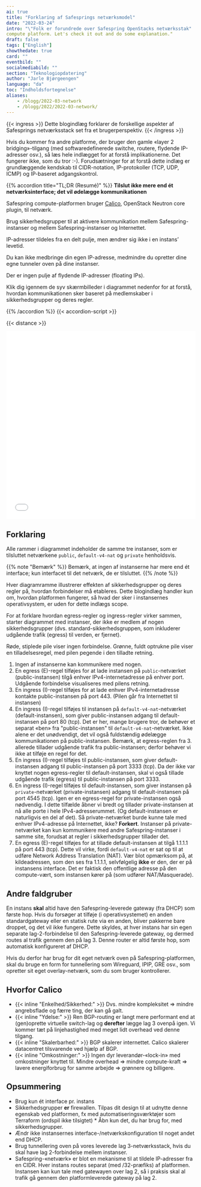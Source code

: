 ```yaml
---
ai: true
title: "Forklaring af Safesprings netværksmodel"
date: "2022-03-24"
intro: "\"Folk er forundrede over Safespring OpenStacks netværksstak"
compute platform. Let's check it out and do some explanation."
draft: false
tags: ["English"]
showthedate: true
card: ""
eventbild: ""
socialmediabild: ""
section: "Teknologiopdatering"
author: "Jarle Bjørgeengen"
language: "da"
toc: "Indholdsfortegnelse"
aliases:
    - /blogg/2022-03-network
    - /blogg/2022/2022-03-network/
---
```

{{< ingress >}}
Dette blogindlæg forklarer de forskellige aspekter af Safesprings netværksstack set fra et brugerperspektiv.
{{< /ingress >}}

Hvis du kommer fra andre platforme, der bruger den gamle «layer 2 bridging»-tilgang (med softwaredefinerede switche, routere, flydende IP-adresser osv.), så læs hele indlægget for at forstå implikationerne. Det fungerer ikke, som du tror :-). Forudsætninger for at forstå dette indlæg er grundlæggende kendskab til CIDR-notation, IP-protokoller (TCP, UDP, ICMP) og IP-baseret adgangskontrol.

{{% accordion title="TL;DR (Resumé)" %}}
**Tilslut ikke mere end ét netværksinterface; det vil ødelægge kommunikationen**

Safespring compute-platformen bruger [Calico][calico], OpenStack Neutron core plugin, til netværk.

Brug sikkerhedsgrupper til at aktivere kommunikation mellem Safespring-instanser og mellem Safespring-instanser og Internettet.

IP-adresser tildeles fra en delt pulje, men ændrer sig ikke i en instans’ levetid.

Du kan ikke medbringe din egen IP-adresse, medmindre du opretter dine egne tunneler oven på dine instanser.

Der er ingen pulje af flydende IP-adresser (floating IPs).

Klik dig igennem de syv skærmbilleder i diagrammet nedenfor for at forstå, hvordan kommunikationen sker baseret på medlemskaber i sikkerhedsgrupper og deres regler.

{{% /accordion %}}
{{< accordion-script >}}

{{< distance >}}

[calico]: https://www.tigera.io/project-calico/

<iframe src="/img/safespring-network.sozi.html"  width="100%" height="500" style="border:0"></iframe>

## Forklaring

Alle rammer i diagrammet indeholder de samme tre instanser, som er tilsluttet netværkene `public`, `default-v4-nat` og `private` henholdsvis.

{{% note "Bemærk" %}}
Bemærk, at ingen af instanserne har mere end ét interface; kun interfacet til det netværk, de er tilsluttet.
{{% /note %}}

Hver diagramramme illustrerer effekten af sikkerhedsgrupper og deres regler på, hvordan forbindelser må etableres. Dette blogindlæg handler kun om, hvordan platformen fungerer, så hvad der sker i instansernes operativsystem, er uden for dette indlægs scope.

For at forklare hvordan egress-regler og ingress-regler virker sammen, starter diagrammet med instanser, der ikke er medlem af nogen sikkerhedsgrupper (dvs. standard-sikkerhedsgruppen, som inkluderer udgående trafik (egress) til verden, er fjernet).

Røde, stiplede pile viser ingen forbindelse. Grønne, fuldt optrukne pile viser en tilladelsesregel, med pilen pegende i den tilladte retning.

1. Ingen af instanserne kan kommunikere med nogen.
2. En egress (E)-regel tilføjes for at lade instansen på `public`-netværket
   (public-instansen) tilgå enhver IPv4-internetadresse på enhver port. Udgående forbindelse visualiseres med pilens retning.
3. En ingress (I)-regel tilføjes for at lade enhver IPv4-internetadresse kontakte
   public-instansen på port 443. (Pilen går fra Internettet til instansen)
4. En ingress (I)-regel tilføjes til instansen på `default-v4-nat`-netværket
   (default-instansen), som giver public-instansen adgang til default-instansen på port 80 (tcp). Det er her, mange brugere tror, de behøver et separat «ben» fra "public-instansen" til `default-v4-nat`-netværket. Ikke alene er det unødvendigt, det vil også fuldstændig ødelægge kommunikationen på public-instansen. Bemærk, at egress-reglen fra 3. allerede tillader udgående
   trafik fra public-instansen; derfor behøver vi ikke at tilføje en regel for det.
5. En ingress (I)-regel tilføjes til public-instansen, som giver
   default-instansen adgang til public-instansen på port 3333 (tcp). Da der ikke var knyttet nogen egress-regler til default-instansen, skal vi også
   tillade udgående trafik (egress) til public-instansen på port 3333.
6. En ingress (I)-regel tilføjes til default-instansen, som giver instansen på
   `private`-netværket (private-instansen) adgang til default-instansen
   på port 4545 (tcp). Igen er en egress-regel for private-instansen også nødvendig.
   I dette tilfælde åbner vi bredt og tillader private-instansen at nå alle
   porte i hele IPv4-adresserummet. (Og default-instansen er naturligvis
   en del af det). Så private-netværket burde kunne tale med enhver IPv4-adresse på Internettet, ikke? **Forkert**. Instanser på private-netværket kan kun kommunikere
   med andre Safespring-instanser i samme site, forudsat at regler i sikkerhedsgrupper tillader det.
7. En egress (E)-regel tilføjes for at tillade default-instansen at tilgå 1.1.1.1 på
   port 443 (tcp). Dette vil virke, fordi `default-v4-nat` er sat op til at udføre Network Address
   Translation (NAT). Vær blot opmærksom på, at kildeadressen, som den ses fra 1.1.1.1, selvfølgelig **ikke** er den, der er på instansens interface. Det er faktisk den offentlige adresse på den compute-vært, som instansen kører på
   (som udfører NAT/Masquerade).

## Andre faldgruber

En instans **skal** altid have den Safespring-leverede gateway (fra DHCP) som første hop. Hvis du forsøger at tilføje (i operativsystemet) en anden standardgateway eller en statisk rute via en anden, bliver pakkerne bare droppet, og det vil ikke fungere.
Dette skyldes, at hver instans har sin egen separate lag-2-forbindelse til den Safespring-leverede gateway, og dermed routes al trafik gennem den på lag 3. Denne router er altid første hop, som automatisk konfigureret af DHCP.

Hvis du derfor har brug for dit eget netværk oven på Safespring-platformen, skal du bruge en form for tunnellering som Wireguard, IPIP, GRE osv., som opretter sit eget overlay-netværk, som du som bruger kontrollerer.

## Hvorfor Calico

- {{< inline "Enkelhed/Sikkerhed:" >}} Dvs. mindre kompleksitet => mindre angrebsflade og færre
  ting, der kan gå galt.
- {{< inline "Ydelse:" >}} Ren BGP-routing er langt mere performant end at (gen)oprette
  virtuelle switch-lag og **derefter** lægge lag 3 ovenpå igen. Vi
  kommer tæt på linjehastighed med meget lidt overhead ved denne tilgang.
- {{< inline "Skalerbarhed:" >}} BGP skalerer internettet. Calico skalerer datacentret tilsvarende
  ved hjælp af BGP.
- {{< inline "Omkostninger:" >}} Ingen dyr leverandør-«lock-in» med omkostninger knyttet til. Mindre overhead =>
  mindre compute-kraft => lavere energiforbrug for samme arbejde => grønnere og
  billigere.

## Opsummering

- Brug kun ét interface pr. instans
- Sikkerhedsgrupper **er** firewallen. Tilpas dit design til at udnytte denne
  egenskab ved platformen, fx med automatiseringsværktøjer som Terraform (ordspil ikke tilsigtet) \* Åbn kun det, du har brug for, med sikkerhedsgrupper.
- Ændr ikke instansernes interface-/netværkskonfiguration til noget andet end
  DHCP.
- Brug tunnellering oven på vores leverede lag 3-netværksstack, hvis du skal
  have lag 2-forbindelse mellem instanser.
- Safespring-«netværk» er blot en mekanisme til at tildele IP-adresser fra en
  CIDR. Hver instans routes separat (med /32-præfiks) af platformen. Instansen
  kan kun tale med gatewayen over lag 2, så i praksis skal al
  trafik gå gennem den platformleverede gateway på lag 2.